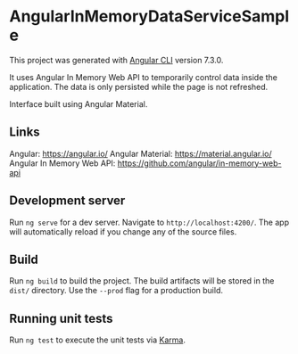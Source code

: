 # AngularInMemoryDataServiceSample

This project was generated with [Angular CLI](https://github.com/angular/angular-cli) version 7.3.0.

It uses Angular In Memory Web API to temporarily control data inside the application.
The data is only persisted while the page is not refreshed.

Interface built using Angular Material.

## Links
Angular: https://angular.io/
Angular Material: https://material.angular.io/
Angular In Memory Web API: https://github.com/angular/in-memory-web-api

## Development server

Run `ng serve` for a dev server. Navigate to `http://localhost:4200/`. The app will automatically reload if you change any of the source files.

## Build

Run `ng build` to build the project. The build artifacts will be stored in the `dist/` directory. Use the `--prod` flag for a production build.

## Running unit tests

Run `ng test` to execute the unit tests via [Karma](https://karma-runner.github.io).
